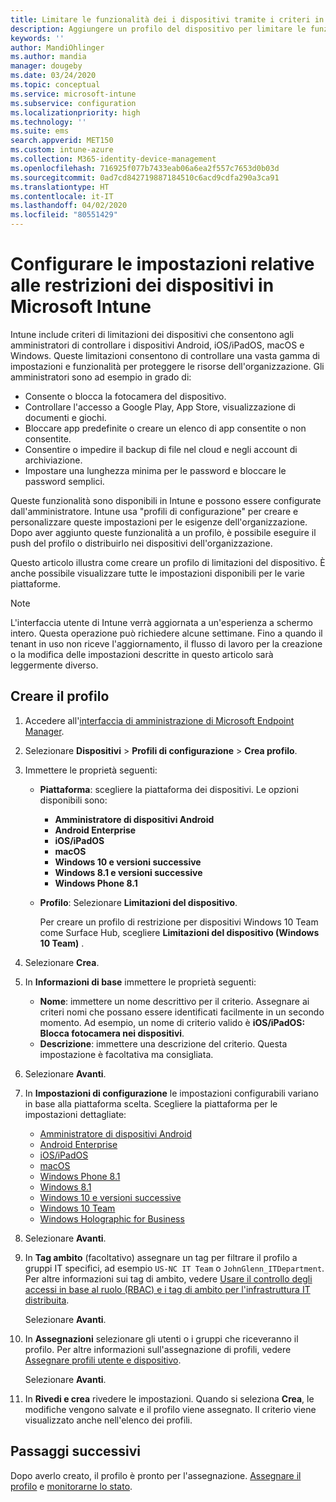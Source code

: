 ```yaml
---
title: Limitare le funzionalità dei i dispositivi tramite i criteri in Microsoft Intune - Azure | Microsoft Docs
description: Aggiungere un profilo del dispositivo per limitare le funzionalità dell'amministratore di dispositivi Android e dei dispositivi Android Enterprise, macOS, iOS, iPadOS, Windows Phone e Windows 10 in Microsoft Intune.
keywords: ''
author: MandiOhlinger
ms.author: mandia
manager: dougeby
ms.date: 03/24/2020
ms.topic: conceptual
ms.service: microsoft-intune
ms.subservice: configuration
ms.localizationpriority: high
ms.technology: ''
ms.suite: ems
search.appverid: MET150
ms.custom: intune-azure
ms.collection: M365-identity-device-management
ms.openlocfilehash: 716925f077b7433eab06a6ea2f557c7653d0b03d
ms.sourcegitcommit: 0ad7cd842719887184510c6acd9cdfa290a3ca91
ms.translationtype: HT
ms.contentlocale: it-IT
ms.lasthandoff: 04/02/2020
ms.locfileid: "80551429"
---
```

# <a name="configure-device-restriction-settings-in-microsoft-intune"></a>Configurare le impostazioni relative alle restrizioni dei dispositivi in Microsoft Intune

Intune include criteri di limitazioni dei dispositivi che consentono agli amministratori di controllare i dispositivi Android, iOS/iPadOS, macOS e Windows. Queste limitazioni consentono di controllare una vasta gamma di impostazioni e funzionalità per proteggere le risorse dell'organizzazione. Gli amministratori sono ad esempio in grado di:

- Consente o blocca la fotocamera del dispositivo.
- Controllare l'accesso a Google Play, App Store, visualizzazione di documenti e giochi.
- Bloccare app predefinite o creare un elenco di app consentite o non consentite.
- Consentire o impedire il backup di file nel cloud e negli account di archiviazione.
- Impostare una lunghezza minima per le password e bloccare le password semplici.

Queste funzionalità sono disponibili in Intune e possono essere configurate dall'amministratore. Intune usa "profili di configurazione" per creare e personalizzare queste impostazioni per le esigenze dell'organizzazione. Dopo aver aggiunto queste funzionalità a un profilo, è possibile eseguire il push del profilo o distribuirlo nei dispositivi dell'organizzazione.

Questo articolo illustra come creare un profilo di limitazioni del dispositivo. È anche possibile visualizzare tutte le impostazioni disponibili per le varie piattaforme.

> [!NOTE]
> L'interfaccia utente di Intune verrà aggiornata a un'esperienza a schermo intero. Questa operazione può richiedere alcune settimane. Fino a quando il tenant in uso non riceve l'aggiornamento, il flusso di lavoro per la creazione o la modifica delle impostazioni descritte in questo articolo sarà leggermente diverso.

## <a name="create-the-profile"></a>Creare il profilo

1. Accedere all'[interfaccia di amministrazione di Microsoft Endpoint Manager](https://go.microsoft.com/fwlink/?linkid=2109431).
2. Selezionare **Dispositivi** > **Profili di configurazione** > **Crea profilo**.
3. Immettere le proprietà seguenti:

    - **Piattaforma**: scegliere la piattaforma dei dispositivi. Le opzioni disponibili sono:  

        - **Amministratore di dispositivi Android**
        - **Android Enterprise**
        - **iOS/iPadOS**
        - **macOS**
        - **Windows 10 e versioni successive**
        - **Windows 8.1 e versioni successive**
        - **Windows Phone 8.1**

    - **Profilo**: Selezionare **Limitazioni del dispositivo**.

        Per creare un profilo di restrizione per dispositivi Windows 10 Team come Surface Hub, scegliere **Limitazioni del dispositivo (Windows 10 Team)** .

4. Selezionare **Crea**.
5. In **Informazioni di base** immettere le proprietà seguenti:

    - **Nome**: immettere un nome descrittivo per il criterio. Assegnare ai criteri nomi che possano essere identificati facilmente in un secondo momento. Ad esempio, un nome di criterio valido è **iOS/iPadOS: Blocca fotocamera nei dispositivi**.
    - **Descrizione**: immettere una descrizione del criterio. Questa impostazione è facoltativa ma consigliata.

6. Selezionare **Avanti**.

7. In **Impostazioni di configurazione** le impostazioni configurabili variano in base alla piattaforma scelta. Scegliere la piattaforma per le impostazioni dettagliate:

    - [Amministratore di dispositivi Android](device-restrictions-android.md)
    - [Android Enterprise](device-restrictions-android-for-work.md)
    - [iOS/iPadOS](device-restrictions-ios.md)
    - [macOS](device-restrictions-macos.md)
    - [Windows Phone 8.1](device-restrictions-windows-phone-8-1.md)
    - [Windows 8.1](device-restrictions-windows-8-1.md)
    - [Windows 10 e versioni successive](device-restrictions-windows-10.md)
    - [Windows 10 Team](device-restrictions-windows-10-teams.md)
    - [Windows Holographic for Business](device-restrictions-windows-holographic.md)

8. Selezionare **Avanti**.
9. In **Tag ambito** (facoltativo) assegnare un tag per filtrare il profilo a gruppi IT specifici, ad esempio `US-NC IT Team` o `JohnGlenn_ITDepartment`. Per altre informazioni sui tag di ambito, vedere [Usare il controllo degli accessi in base al ruolo (RBAC) e i tag di ambito per l'infrastruttura IT distribuita](../fundamentals/scope-tags.md).

    Selezionare **Avanti**.

10. In **Assegnazioni** selezionare gli utenti o i gruppi che riceveranno il profilo. Per altre informazioni sull'assegnazione di profili, vedere [Assegnare profili utente e dispositivo](device-profile-assign.md).

    Selezionare **Avanti**.

11. In **Rivedi e crea** rivedere le impostazioni. Quando si seleziona **Crea**, le modifiche vengono salvate e il profilo viene assegnato. Il criterio viene visualizzato anche nell'elenco dei profili.

## <a name="next-steps"></a>Passaggi successivi

Dopo averlo creato, il profilo è pronto per l'assegnazione. [Assegnare il profilo](device-profile-assign.md) e [monitorarne lo stato](device-profile-monitor.md).

<!--  Removing image as part of design review; retaining source until we known the disposition.

## Example of device restriction settings

In this high-level example, you'll create a device restriction policy that blocks the use of the built-in camera app on Android devices.

![How to disable the camera on Android devices](./media/device-restrictions-configure/disable-android-camera.png)

-->
